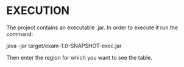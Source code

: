 <h1>EXECUTION</h1>
The project contains an executable .jar. In order to 
execute it run the command:

java -jar target/exam-1.0-SNAPSHOT-exec.jar

Then enter the region for which you want to 
see the table.
